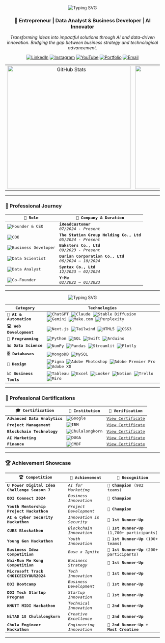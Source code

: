 <div align="center">
  <img src="https://readme-typing-svg.demolab.com?font=Fira+Code&size=32&duration=2800&pause=2000&color=FF9E0F&center=true&vCenter=true&width=940&lines=Hi+👋+I'm+Naruebet+Aungsirikulthumrong;Welcome+to+my+Digital+Innovation+Space!" alt="Typing SVG" />
</div>

<h3 align="center">🚀 Entrepreneur | Data Analyst & Business Developer | AI Innovator</h3>

<div align="center">
  <p><i>Transforming ideas into impactful solutions through AI and data-driven innovation. Bridging the gap between business strategy and technological advancement.</i></p>
</div>

<div align="center">
  
[![LinkedIn](https://img.shields.io/badge/LinkedIn-0077B5?style=for-the-badge&logo=linkedin&logoColor=white)](https://www.linkedin.com/in/leonaruebet/)
[![Instagram](https://img.shields.io/badge/Instagram-E4405F?style=for-the-badge&logo=instagram&logoColor=white)](https://www.instagram.com/leonaruebet/)
[![YouTube](https://img.shields.io/badge/YouTube-FF0000?style=for-the-badge&logo=youtube&logoColor=white)](https://www.youtube.com/@leonaruebet)
[![Portfolio](https://img.shields.io/badge/Portfolio-FF7139?style=for-the-badge&logo=Firefox-Browser&logoColor=white)](https://naruebet.ireadcustomer.com)
[![Email](https://img.shields.io/badge/Email-D14836?style=for-the-badge&logo=gmail&logoColor=white)](mailto:leonaruebet@gmail.com)

</div>

<div align="center">
  <table>
    <tr>
      <td align="center">
        <img width="400" src="https://github-readme-stats.vercel.app/api?username=leonaruebet&show_icons=true&theme=radical&count_private=true&hide_border=true&title_color=FF9E0F&icon_color=FF9E0F&bg_color=0D1117" alt="GitHub Stats" />
      </td>
      <td align="center">
        <img width="400" src="https://streak-stats.demolab.com/?user=leonaruebet&theme=dark&hide_border=true&background=0D1117&ring=FF9E0F&fire=FF9E0F&currStreakNum=FFFFFF&currStreakLabel=FF9E0F&sideLabels=FF9E0F&dates=FFFFFF" alt="GitHub Streak Stats"/>
      </td>
    </tr>
  </table>
</div>

---

### 💼 Professional Journey

<div align="center">
<kbd>
<div align="center">

| 🎯 Role | 🏢 Company & Duration |
|---------|---------------------|
| ![Founder & CEO](https://img.shields.io/badge/Role-Founder_&_CEO-FF0000?style=for-the-badge) | **iReadCustomer** <br> *07/2024 - Present* |
| ![COO](https://img.shields.io/badge/Role-COO-FF9E0F?style=for-the-badge) | **The Station Group Holding Co., Ltd** <br> *05/2024 - Present* |
| ![Business Developer](https://img.shields.io/badge/Role-Business_Developer-4285F4?style=for-the-badge) | **Baksters Co., Ltd** <br> *09/2023 - Present* |
| ![Data Scientist](https://img.shields.io/badge/Role-Data_Scientist-00C853?style=for-the-badge) | **Durian Corporation Co., Ltd** <br> *06/2024 – 10/2024* |
| ![Data Analyst](https://img.shields.io/badge/Role-Data_Analyst-7B1FA2?style=for-the-badge) | **Syntax Co., Ltd** <br> *12/2023 – 02/2024* |
| ![Co-Founder](https://img.shields.io/badge/Role-Co_Founder-FF5722?style=for-the-badge) | **Y-Me** <br> *02/2022 – 01/2023* |

</div>
</kbd>
</div>

---

<div align="center">
  <img src="https://readme-typing-svg.demolab.com?font=Fira+Code&size=24&duration=2800&pause=2000&color=FF9E0F&center=true&vCenter=true&width=940&lines=Building+the+Future+with+Data,+AI,+and+Innovation!" alt="Typing SVG" />
</div>

<div align="center">
<kbd>
<div align="center">

| Category | Technologies |
|----------|-------------|
| **🤖 AI & Automation** | ![ChatGPT](https://img.shields.io/badge/ChatGPT-74aa9c?style=for-the-badge&logo=openai&logoColor=white) ![Claude](https://img.shields.io/badge/Claude-000000?style=for-the-badge) ![Stable Diffusion](https://img.shields.io/badge/Stable_Diffusion-FF9E0F?style=for-the-badge) ![Gemini](https://img.shields.io/badge/Gemini-4285F4?style=for-the-badge&logo=google&logoColor=white) ![Make.com](https://img.shields.io/badge/Make.com-2E77BC?style=for-the-badge) ![Perplexity](https://img.shields.io/badge/Perplexity-purple?style=for-the-badge) |
| **💻 Web Development** | ![Next.js](https://img.shields.io/badge/Next.js-000000?style=for-the-badge&logo=next.js&logoColor=white) ![Tailwind](https://img.shields.io/badge/Tailwind-06B6D4?style=for-the-badge&logo=tailwind-css&logoColor=white) ![HTML5](https://img.shields.io/badge/HTML5-E34F26?style=for-the-badge&logo=html5&logoColor=white) ![CSS3](https://img.shields.io/badge/CSS3-1572B6?style=for-the-badge&logo=css3&logoColor=white) |
| **🔧 Programming** | ![Python](https://img.shields.io/badge/Python-3776AB?style=for-the-badge&logo=python&logoColor=white) ![SQL](https://img.shields.io/badge/SQL-4479A1?style=for-the-badge&logo=mysql&logoColor=white) ![Swift](https://img.shields.io/badge/Swift-FA7343?style=for-the-badge&logo=swift&logoColor=white) ![Arduino](https://img.shields.io/badge/Arduino-00979D?style=for-the-badge&logo=Arduino&logoColor=white) |
| **📊 Data Science** | ![NumPy](https://img.shields.io/badge/NumPy-013243?style=for-the-badge&logo=numpy&logoColor=white) ![Pandas](https://img.shields.io/badge/Pandas-150458?style=for-the-badge&logo=pandas&logoColor=white) ![Streamlit](https://img.shields.io/badge/Streamlit-FF4B4B?style=for-the-badge&logo=Streamlit&logoColor=white) ![Plotly](https://img.shields.io/badge/Plotly-3F4F75?style=for-the-badge&logo=plotly&logoColor=white) |
| **🗄️ Databases** | ![MongoDB](https://img.shields.io/badge/MongoDB-47A248?style=for-the-badge&logo=mongodb&logoColor=white) ![MySQL](https://img.shields.io/badge/MySQL-4479A1?style=for-the-badge&logo=mysql&logoColor=white) |
| **🎨 Design** | ![Figma](https://img.shields.io/badge/Figma-F24E1E?style=for-the-badge&logo=figma&logoColor=white) ![Adobe Photoshop](https://img.shields.io/badge/Photoshop-31A8FF?style=for-the-badge&logo=adobe%20photoshop&logoColor=white) ![Adobe Premier Pro](https://img.shields.io/badge/Premier_Pro-9999FF?style=for-the-badge&logo=adobe%20premiere%20pro&logoColor=white) ![Adobe XD](https://img.shields.io/badge/Adobe_XD-FF61F6?style=for-the-badge&logo=adobe%20xd&logoColor=white) |
| **📈 Business Tools** | ![Tableau](https://img.shields.io/badge/Tableau-E97627?style=for-the-badge&logo=Tableau&logoColor=white) ![Excel](https://img.shields.io/badge/Excel-217346?style=for-the-badge&logo=microsoft-excel&logoColor=white) ![Looker](https://img.shields.io/badge/Looker-4285F4?style=for-the-badge&logo=looker&logoColor=white) ![Notion](https://img.shields.io/badge/Notion-000000?style=for-the-badge&logo=notion&logoColor=white) ![Trello](https://img.shields.io/badge/Trello-0052CC?style=for-the-badge&logo=trello&logoColor=white) ![Miro](https://img.shields.io/badge/Miro-050038?style=for-the-badge&logo=Miro&logoColor=white) |

</div>
</kbd>
</div>

---

### 📜 Professional Certifications

<div align="center">
<kbd>
<div align="center">

| 🎓 Certification | 🏢 Institution | 🔗 Verification |
|-----------------|----------------|-----------------|
| **Advanced Data Analytics** | ![Google](https://img.shields.io/badge/Google-4285F4?style=for-the-badge&logo=google&logoColor=white) | [View Certificate](https://www.coursera.org/account/accomplishments/specialization/IKDNMNJXDY3O) |
| **Project Management** | ![IBM](https://img.shields.io/badge/IBM-052FAD?style=for-the-badge&logo=ibm&logoColor=white) | [View Certificate](https://www.coursera.org/account/accomplishments/verify/CMO5SPVPSOEQ) |
| **Blockchain Technology** | ![Chulalongkorn](https://img.shields.io/badge/Chulalongkorn-FF1493?style=for-the-badge) | [View Certificate](https://drive.google.com/file/d/15_YL4KK0PONhFB-RigEohPhx2FrxwM7U/view) |
| **AI Marketing** | ![DUGA](https://img.shields.io/badge/DUGA-4B0082?style=for-the-badge) | [View Certificate](https://drive.google.com/file/d/10-gJgWm93dEdbrj9yn72Ulvo2MWlxT92/view) |
| **Finance** | ![CMDF](https://img.shields.io/badge/CMDF-008000?style=for-the-badge) | [View Certificate](https://drive.google.com/file/d/1PvcNJIBLIhdRfiuh81FTTAJRtf7LEu8s/view) |

</div>
</kbd>
</div>

---

### 🏆 Achievement Showcase

<div align="center">
<kbd>
<div align="center">

| 🏆 Competition | 🎯 Achievement | 🌟 Recognition |
|---------------|----------------|----------------|
| **U Power Digital Idea Challenge Season 7** | *AI for Marketing* | 🥇 **Champion** (982 teams) |
| **DDI Connect 2024** | *Business Innovation* | 🥇 **Champion** |
| **Youth Mentorship Project Hackathon** | *Project Development* | 🥇 **Champion** |
| **AI & Cyber Security Hackathon** | *Innovation in Security* | 🥈 **1st Runner-Up** |
| **CUBS Blockathon** | *Blockchain Innovation* | 🥈 **1st Runner-Up** (1,700+ participants) |
| **Young Gen Hackathon** | *Youth Innovation* | 🥈 **1st Runner-Up** (100+ teams) |
| **Business Idea Competition** | *Base x Ignite* | 🥈 **1st Runner-Up** (200+ participants) |
| **Wai-Run Me Kong Competition** | *Business Strategy* | 🥈 **1st Runner-Up** |
| **Microsoft Track CHOICEISYOUR2024** | *Tech Innovation* | 🥈 **1st Runner-Up** |
| **DDI Bootcamp** | *Business Development* | 🥈 **1st Runner-Up** |
| **DDI Tech Startup Program** | *Startup Innovation* | 🥈 **1st Runner-Up** |
| **KMUTT MIDI Hackathon** | *Technical Innovation* | 🥉 **2nd Runner-Up** |
| **NiTAD 18 Chulalongkorn** | *Creative Excellence* | 🥉 **2nd Runner-Up** |
| **Chula Engineer Hackathon** | *Engineering Innovation* | 🥉 **2nd Runner-Up + Most Creative** |

</div>
</kbd>
</div>

---